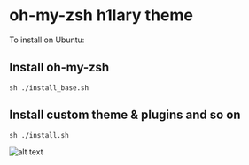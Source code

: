 # oh-my-zsh h1lary theme

To install on Ubuntu:

## Install oh-my-zsh
`
sh ./install_base.sh
`

## Install custom theme & plugins and so on
`
sh ./install.sh
`

![alt text](./oh-my-zsh.png)
